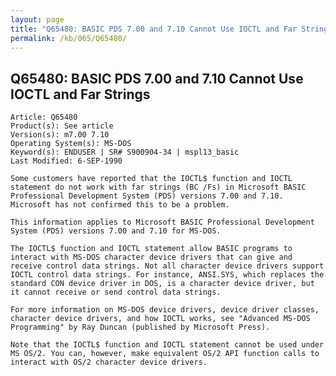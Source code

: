 ```yaml
---
layout: page
title: "Q65480: BASIC PDS 7.00 and 7.10 Cannot Use IOCTL and Far Strings"
permalink: /kb/065/Q65480/
---
```


## Q65480: BASIC PDS 7.00 and 7.10 Cannot Use IOCTL and Far Strings

	Article: Q65480
	Product(s): See article
	Version(s): m7.00 7.10
	Operating System(s): MS-DOS
	Keyword(s): ENDUSER | SR# S900904-34 | mspl13_basic
	Last Modified: 6-SEP-1990
	
	Some customers have reported that the IOCTL$ function and IOCTL
	statement do not work with far strings (BC /Fs) in Microsoft BASIC
	Professional Development System (PDS) versions 7.00 and 7.10.
	Microsoft has not confirmed this to be a problem.
	
	This information applies to Microsoft BASIC Professional Development
	System (PDS) versions 7.00 and 7.10 for MS-DOS.
	
	The IOCTL$ function and IOCTL statement allow BASIC programs to
	interact with MS-DOS character device drivers that can give and
	receive control data strings. Not all character device drivers support
	IOCTL control data strings. For instance, ANSI.SYS, which replaces the
	standard CON device driver in DOS, is a character device driver, but
	it cannot receive or send control data strings.
	
	For more information on MS-DOS device drivers, device driver classes,
	character device drivers, and how IOCTL works, see "Advanced MS-DOS
	Programming" by Ray Duncan (published by Microsoft Press).
	
	Note that the IOCTL$ function and IOCTL statement cannot be used under
	MS OS/2. You can, however, make equivalent OS/2 API function calls to
	interact with OS/2 character device drivers.
